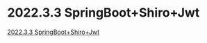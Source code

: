 # 2022.3.3 SpringBoot+Shiro+Jwt
[2022.3.3 SpringBoot+Shiro+Jwt](https://aiwithcloud.com/2022/09/19/2022-3-3_springbootshirojwt/)